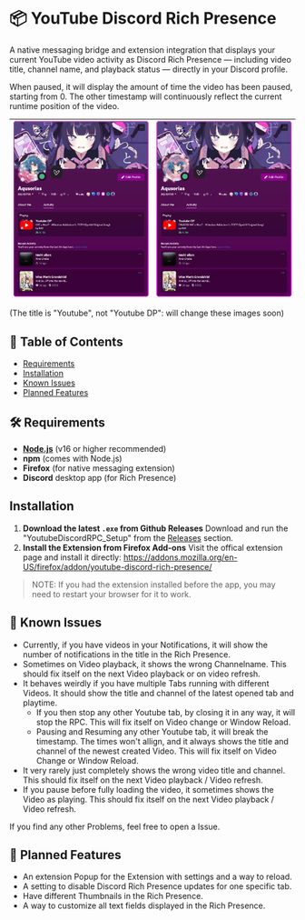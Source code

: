 # 📦 YouTube Discord Rich Presence

A native messaging bridge and extension integration that displays your current YouTube video activity as Discord Rich Presence — including video title, channel name, and playback status — directly in your Discord profile.

When paused, it will display the amount of time the video has been paused, starting from 0. The other timestamp will continuously reflect the current runtime position of the video.


| ![Image 1](example1.png) | ![Image 2](example2.png) |
|:---------------------:|:---------------------|

(The title is "Youtube", not "Youtube DP": will change these images soon)


## 📖 Table of Contents

- [Requirements](#️-requirements)
- [Installation](#installation)
- [Known Issues](#-known-issues)
- [Planned Features](#-planned-features)

## 🛠️ Requirements

- **[Node.js](https://nodejs.org/en)** (v16 or higher recommended)
- **npm** (comes with Node.js)
- **Firefox** (for native messaging extension)
- **Discord** desktop app (for Rich Presence)

## Installation

1. **Download the latest `.exe` from Github Releases**
   Download and run the "YoutubeDiscordRPC_Setup" from the [Releases](https://github.com/Aqusorias/Youtube-Discord-Rich-Presence/releases) section.
2. **Install the Extension from Firefox Add-ons**
Visit the offical extension page and install it directly: https://addons.mozilla.org/en-US/firefox/addon/youtube-discord-rich-presence/

> NOTE: If you had the extension installed before the app, you may need to restart your browser for it to work.


## 🛑 Known Issues

- Currently, if you have videos in your Notifications, it will show the number of notifications in the title in the Rich Presence.
- Sometimes on Video playback, it shows the wrong Channelname. This should fix itself on the next Video playback or on video refresh.
- It behaves weirdly if you have multiple Tabs running with different Videos. It should show the title and channel of the latest opened tab and playtime.
    - If you then stop any other Youtube tab, by closing it in any way, it will stop the RPC. This will fix itself on Video change or Window Reload.
    - Pausing and Resuming any other Youtube tab, it will break the timestamp. The times won't allign, and it always shows the title and channel of the newest created Video. This will fix itself on Video Change or Window Reload.
- It very rarely just completely shows the wrong video title and channel. This should fix itself on the next Video playback / Video refresh.
- If you pause before fully loading the video, it sometimes shows the Video as playing. This should fix itself on the next Video playback / Video refresh.

If you find any other Problems, feel free to open a Issue.


## 📌 Planned Features

- An extension Popup for the Extension with settings and a way to reload.
- A setting to disable Discord Rich Presence updates for one specific tab.
- Have different Thumbnails in the Rich Presence.
- A way to customize all text fields displayed in the Rich Presence.